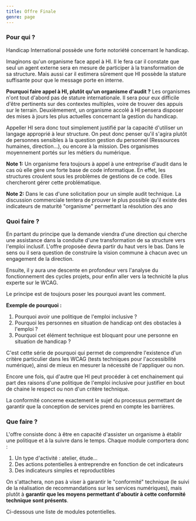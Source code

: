 ```yaml
---
title: Offre Finale
genre: page
---
```


### Pour qui ?

Handicap International possède une forte notoriété concernant le handicap. 

Imaginons qu'un organisme face appel à HI. Il le fera car il constate que seul un agent externe sera en mesure de participer à la transformation de sa structure. Mais aussi car il estimera sûrement que HI possède la stature suffisante pour que le message porte en interne.

**Pourquoi faire appel à HI, plutôt qu'un organisme d'audit ?** Les organismes n'ont tout d'abord pas de stature internationale. Il sera pour eux difficile d'être pertinents sur des contextes multiples, voire de trouver des appuis sur le terrain. Deuxièmement, un organisme accolé à HI pensera disposer des mises à jours les plus actuelles concernant la gestion du handicap.

Appeller HI sera donc tout simplement justifié par la capacité d'utiliser un langage approprié à leur structure. On peut donc penser qu'il s'agira plutôt de personnes sensibles à la question gestion du personnel (Ressources humaines, direction...), ou encore à la mission. Des organismes moyennement portés sur les métiers du numérique.

**Note 1:** Un organisme fera toujours à appel à une entreprise d'audit dans le cas où elle gère une forte base de code informatique. En effet, les structures croulent sous les problèmes de gestions de ce code. Elles chercheront gérer cette problématique.

**Note 2:** Dans le cas d'une solicitation pour un simple audit technique. La discussion commerciale tentera de prouver le plus possible qu'il existe des indicateurs de maturité "organisme" permettant la résolution des ano 

### Quoi faire ?

En partant du principe que la demande viendra d'une direction qui cherche une assistance dans la conduite d'une transformation de sa structure vers l'emploi inclusif. L'offre proposée devra partir du haut vers le bas. Dans le sens ou il sera question de construire la vision commune à chacun avec un engagement de la direction.

Ensuite, il y aura une descente en profondeur vers l'analyse du fonctionnement des cycles projets, pour enfin aller vers la technicité la plus experte sur le WCAG. 

Le principe est de toujours poser les pourquoi avant les comment. 

**Exemple de pourquoi :**

 1. Pourquoi avoir une politique de l'emploi inclusive ?
 1. Pourquoi les personnes en situation de handicap ont des obstacles à l'emploi ?
 1. Pourquoi cet élément technique est bloquant pour une personne en situation de handicap ?
 
C'est cette série de pourquoi qui permet de comprendre l'existence d'un critère particulier dans les WCAG (tests techniques pour l'accessibilité numérique), ainsi de mieux en mesurer la nécessité de l'appliquer ou non.

Encore une fois, qui d'autre que HI peut procéder à cet enchainement qui part des raisons d'une politique de l'emploi inclusive pour justifier en bout de chaine le respect ou non d'un critère technique.

La conformité concerne exactement le sujet du processus permettant de garantir que la conception de services prend en compte les barrières.

### Que faire ?

L'offre consiste donc à être en capacité d'assister un organisme à établir une politique et à la suivre dans le temps. Chaque module comportera donc :

 1. Un type d'activité : atelier, étude...
 1. Des actions potentielles à entreprendre en fonction de cet indicateurs
 1. Des indicateurs simples et reproductibles

On s'attachera, non pas à viser à garantir le "conformité" technique (le suivi de la réalisation de recommandations sur les services numériques), mais plutôt à **garantir que les moyens permettant d'aboutir à cette conformité technique sont présents**.

Ci-dessous une liste de modules potentielles.